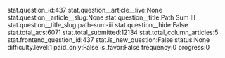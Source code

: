 stat.question_id:437
stat.question__article__live:None
stat.question__article__slug:None
stat.question__title:Path Sum III
stat.question__title_slug:path-sum-iii
stat.question__hide:False
stat.total_acs:6071
stat.total_submitted:12134
stat.total_column_articles:5
stat.frontend_question_id:437
stat.is_new_question:False
status:None
difficulty.level:1
paid_only:False
is_favor:False
frequency:0
progress:0
